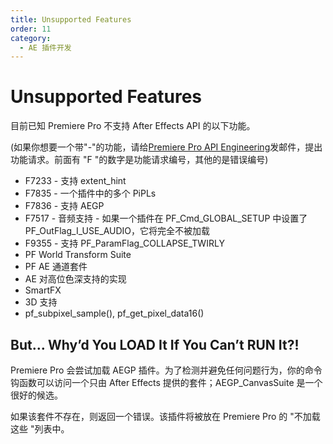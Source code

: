 ```yaml
---
title: Unsupported Features
order: 11
category:
  - AE 插件开发
---
```


# Unsupported Features

目前已知 Premiere Pro 不支持 After Effects API 的以下功能。

(如果你想要一个带"-"的功能，请给[Premiere Pro API Engineering](mailto:bbb%40adobe.com)发邮件，提出功能请求。前面有 "F "的数字是功能请求编号，其他的是错误编号)

- F7233 - 支持 extent_hint
- F7835 - 一个插件中的多个 PiPLs
- F7836 - 支持 AEGP
- F7517 - 音频支持 - 如果一个插件在 PF_Cmd_GLOBAL_SETUP 中设置了 PF_OutFlag_I_USE_AUDIO，它将完全不被加载
- F9355 - 支持 PF_ParamFlag_COLLAPSE_TWIRLY
- PF World Transform Suite
- PF AE 通道套件
- AE 对高位色深支持的实现
- SmartFX
- 3D 支持
- pf_subpixel_sample(), pf_get_pixel_data16()

## But… Why’d You LOAD It If You Can’t RUN It?!

Premiere Pro 会尝试加载 AEGP 插件。为了检测并避免任何问题行为，你的命令钩函数可以访问一个只由 After Effects 提供的套件；AEGP_CanvasSuite 是一个很好的候选。

如果该套件不存在，则返回一个错误。该插件将被放在 Premiere Pro 的 "不加载这些 "列表中。
